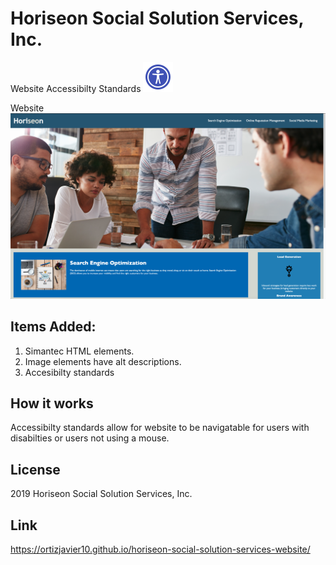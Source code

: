 # Horiseon Social Solution Services, Inc.
Website Accessibilty Standards
<img src="assets/images/icons8-web-accessibility-48.png" >

Website
<img src="assets/images/Screen Shot 2020-06-09 at 11.19.58 PM.png" >

## Items Added:
1. Simantec HTML elements.
2. Image elements have alt descriptions.
3. Accesibilty standards

## How it works
Accessibilty standards allow for website to be navigatable for users with disabilties or users not using a mouse. 

## License 
2019 Horiseon Social Solution Services, Inc.

## Link
https://ortizjavier10.github.io/horiseon-social-solution-services-website/
